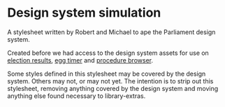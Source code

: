 # Design system simulation

A stylesheet written by Robert and Michael to ape the Parliament design system.

Created before we had access to the design system assets for use on [election results](https://electionresults.parliament.uk/), [egg timer](https://api.parliament.uk/egg-timer) and [procedure browser](https://api.parliament.uk/procedure-browser).

Some styles defined in this stylesheet may be covered by the design system. Others may not, or may not yet. The intention is to strip out this stylesheet, removing anything covered by the design system and moving anything else found necessary to library-extras.






